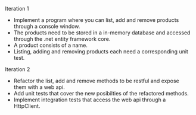 Iteration 1
- Implement a program where you can list, add and remove products through a console window.
- The products need to be stored in a in-memory database and accessed through the .net entity framework core.
- A product consists of a name.
- Listing, adding and removing products each need a corresponding unit test.

Iteration 2
- Refactor the list, add and remove methods to be restful and expose them with a web api.
- Add unit tests that cover the new posibilties of the refactored methods.
- Implement integration tests that access the web api through a HttpClient.
